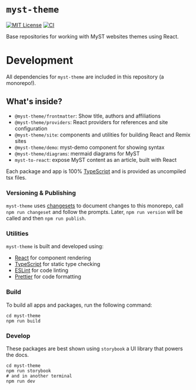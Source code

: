 # `myst-theme`

[![MIT License](https://img.shields.io/badge/license-MIT-blue.svg)](https://github.com/executablebooks/myst-theme/blob/main/LICENSE)
[![CI](https://github.com/executablebooks/myst-theme/workflows/CI/badge.svg)](https://github.com/executablebooks/myst-theme/actions)

Base repositories for working with MyST websites themes using React.

# Development

All dependencies for `myst-theme` are included in this repository (a monorepo!).

## What's inside?

- `@myst-theme/frontmatter`: Show title, authors and affiliations
- `@myst-theme/providers`: React providers for references and site configuration
- `@myst-theme/site`: components and utilities for building React and Remix sites
- `@myst-theme/demo`: myst-demo component for showing syntax
- `@myst-theme/diagrams`: mermaid diagrams for MyST
- `myst-to-react`: expose MyST content as an article, built with React

Each package and app is 100% [TypeScript](https://www.typescriptlang.org/) and is provided as uncompiled tsx files.

### Versioning & Publishing

`myst-theme` uses [changesets](https://github.com/changesets/changesets) to document changes to this monorepo, call `npm run changeset` and follow the prompts. Later, `npm run version` will be called and then `npm run publish`.

### Utilities

`myst-theme` is built and developed using:

- [React](https://reactjs.org/) for component rendering
- [TypeScript](https://www.typescriptlang.org/) for static type checking
- [ESLint](https://eslint.org/) for code linting
- [Prettier](https://prettier.io) for code formatting

### Build

To build all apps and packages, run the following command:

```
cd myst-theme
npm run build
```

### Develop

These packages are best shown using `storybook` a UI library that powers the docs.

```
cd myst-theme
npm run storybook
# and in another terminal
npm run dev
```
